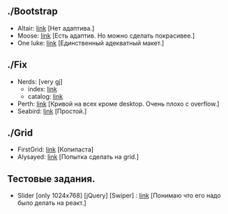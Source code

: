 ## ./Bootstrap

* Altair: [link](./Layout-pages/bootstrap/altair/) [Нет адаптива.]
* Moose: [link](./Layout-pages/bootstrap/moose/) [Есть адаптив. Но можно сделать покрасивее.]
* One luke: [link](./Layout-pages/bootstrap/oneluke/) [Единственный адекватный макет.]

## ./Fix

* Nerds: [very gj]
  * index: [link](./Layout-pages/fix/nerds/flex/) 
  * catalog: [link](./Layout-pages/fix/nerds/flex/catalog.html)  
* Perth: [link](./Layout-pages/fix/perth/app/) [Кривой на всех кроме desktop. Очень плохо с overflow.]   
* Seabird: [link](./Layout-pages/fix/seabird/) [Простой.]  

## ./Grid

* FirstGrid: [link](./Layout-pages/grid/testGrid/) [Копипаста]  
* Alysayed: [link](./Layout-pages/grid/alysayed/) [Попытка сделать на grid.]  

## Тестовые задания.
* Slider [only 1024x768] [jQuery] [Swiper] : [link](../slider) [Понимаю что его надо было делать на реакт.] 
